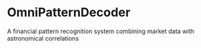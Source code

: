 # OmniPatternDecoder
A financial pattern recognition system combining market data with astronomical correlations
